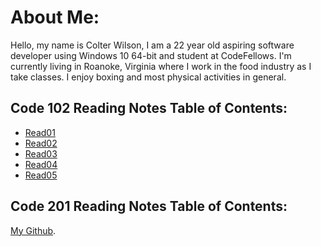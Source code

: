 # **About Me**:

Hello, my name is Colter Wilson, I am a 22 year old aspiring software developer using Windows 10 64-bit and student at CodeFellows. I'm currently living in Roanoke, Virginia where I work in the food industry as I take classes. I enjoy boxing and most physical activities in general.

## **Code 102 Reading Notes Table of Contents:**

- [Read01](Read01.md)
- [Read02](Read02.md)
- [Read03](Read03.md)
- [Read04](Read04.md)
- [Read05](Read05.md)

## **Code 201 Reading Notes Table of Contents:**


[My Github](https://github.com/Colter-Wilson).
```
